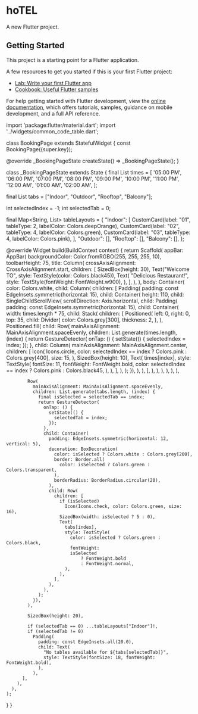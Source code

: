 # hoTEL 

A new Flutter project.

## Getting Started

This project is a starting point for a Flutter application.

A few resources to get you started if this is your first Flutter project:

- [Lab: Write your first Flutter app](https://docs.flutter.dev/get-started/codelab)
- [Cookbook: Useful Flutter samples](https://docs.flutter.dev/cookbook)

For help getting started with Flutter development, view the
[online documentation](https://docs.flutter.dev/), which offers tutorials,
samples, guidance on mobile development, and a full API reference.







import 'package:flutter/material.dart';
import '../widgets/common_code_table.dart';

class BookingPage extends StatefulWidget {
const BookingPage({super.key});

@override
_BookingPageState createState() => _BookingPageState();
}

class _BookingPageState extends State<BookingPage> {
final List<String> times = [
'05:00 PM', '06:00 PM', '07:00 PM', '08:00 PM', '09:00 PM',
'10:00 PM', '11:00 PM', '12:00 AM', '01:00 AM', '02:00 AM',
];

final List<String> tabs = ["Indoor", "Outdoor", "Rooftop", "Balcony"];

int selectedIndex = -1;
int selectedTab = 0;

final Map<String, List<Widget>> tableLayouts = {
"Indoor": [
CustomCard(label: "01", tableType: 2, labelColor: Colors.deepOrange),
CustomCard(label: "02", tableType: 4, labelColor: Colors.green),
CustomCard(label: "03", tableType: 4, labelColor: Colors.pink),
],
"Outdoor": [],
"Rooftop": [],
"Balcony": [],
};

@override
Widget build(BuildContext context) {
return Scaffold(
appBar: AppBar(
backgroundColor: Color.fromRGBO(255, 255, 255, 10),
toolbarHeight: 75,
title: Column(
crossAxisAlignment: CrossAxisAlignment.start,
children: [
SizedBox(height: 30),
Text("Welcome TO", style: TextStyle(color: Colors.black45)),
Text(
"Delicious Restaurant!",
style: TextStyle(fontWeight: FontWeight.w900),
),
],
),
),
body: Container(
color: Colors.white,
child: Column(
children: [
Padding(
padding: const EdgeInsets.symmetric(horizontal: 15),
child: Container(
height: 110,
child: SingleChildScrollView(
scrollDirection: Axis.horizontal,
child: Padding(
padding: const EdgeInsets.symmetric(horizontal: 15),
child: Container(
width: times.length * 75,
child: Stack(
children: [
Positioned(
left: 0,
right: 0,
top: 35,
child: Divider(
color: Colors.grey[300],
thickness: 2,
),
),
Positioned.fill(
child: Row(
mainAxisAlignment: MainAxisAlignment.spaceEvenly,
children: List.generate(times.length, (index) {
return GestureDetector(
onTap: () {
setState(() {
selectedIndex = index;
});
},
child: Column(
mainAxisAlignment: MainAxisAlignment.center,
children: [
Icon(
Icons.circle,
color:
selectedIndex == index
? Colors.pink
: Colors.grey[400],
size: 15,
),
SizedBox(height: 10),
Text(
times[index],
style: TextStyle(
fontSize: 11,
fontWeight: FontWeight.bold,
color:
selectedIndex == index
? Colors.pink
: Colors.black45,
),
),
],
),
);
}),
),
),
],
),
),
),
),
),
),

            Row(
              mainAxisAlignment: MainAxisAlignment.spaceEvenly,
              children: List.generate(tabs.length, (index) {
                final isSelected = selectedTab == index;
                return GestureDetector(
                  onTap: () {
                    setState(() {
                      selectedTab = index;
                    });
                  },
                  child: Container(
                    padding: EdgeInsets.symmetric(horizontal: 12, vertical: 5),
                    decoration: BoxDecoration(
                      color: isSelected ? Colors.white : Colors.grey[200],
                      border: Border.all(
                        color: isSelected ? Colors.green : Colors.transparent,
                      ),
                      borderRadius: BorderRadius.circular(20),
                    ),
                    child: Row(
                      children: [
                        if (isSelected)
                          Icon(Icons.check, color: Colors.green, size: 16),
                        SizedBox(width: isSelected ? 5 : 0),
                        Text(
                          tabs[index],
                          style: TextStyle(
                            color: isSelected ? Colors.green : Colors.black,
                            fontWeight:
                            isSelected
                                ? FontWeight.bold
                                : FontWeight.normal,
                          ),
                        ),
                      ],
                    ),
                  ),
                );
              }),
            ),

            SizedBox(height: 20),

            if (selectedTab == 0) ...tableLayouts["Indoor"]!,
            if (selectedTab != 0)
              Padding(
                padding: const EdgeInsets.all(20.0),
                child: Text(
                  "No tables available for ${tabs[selectedTab]}",
                  style: TextStyle(fontSize: 18, fontWeight: FontWeight.bold),
                ),
              ),
          ],
        ),
      ),
    );
}
}
